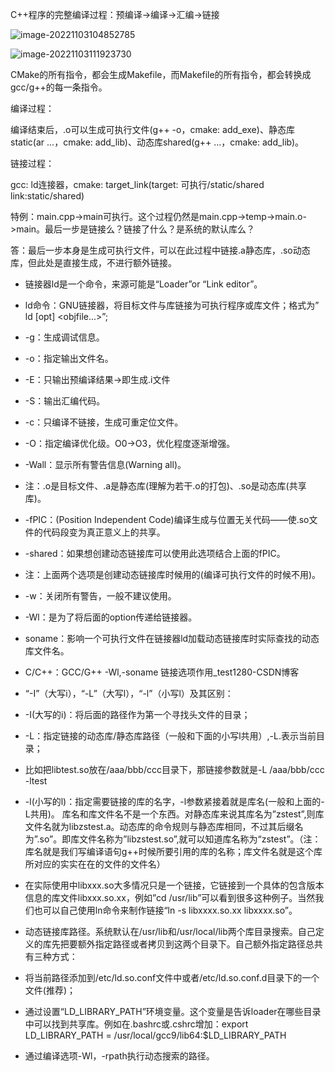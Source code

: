 C++程序的完整编译过程：预编译->编译->汇编->链接

![image-20221103104852785](https://hanbabang-1311741789.cos.ap-chengdu.myqcloud.com/Pics/image-20221103104852785.png)

![image-20221103111923730](https://hanbabang-1311741789.cos.ap-chengdu.myqcloud.com/Pics/image-20221103111923730.png)

CMake的所有指令，都会生成Makefile，而Makefile的所有指令，都会转换成gcc/g++的每一条指令。

编译过程：

编译结束后，.o可以生成可执行文件(g++ -o，cmake: add_exe)、静态库static(ar ...，cmake: add_lib)、动态库shared(g++ ...，cmake: add_lib)。

链接过程：

gcc: ld连接器，cmake: target_link(target: 可执行/static/shared link:static/shared)



特例：main.cpp->main可执行。这个过程仍然是main.cpp->temp->main.o->main。最后一步是链接么？链接了什么？是系统的默认库么？

答：最后一步本身是生成可执行文件，可以在此过程中链接.a静态库，.so动态库，但此处是直接生成，不进行额外链接。



- 链接器ld是一个命令，来源可能是“Loader”or “Link editor”。

- ld命令：GNU链接器，将目标文件与库链接为可执行程序或库文件；格式为” ld [opt] <objfile...>”;

- -g：生成调试信息。
- -o：指定输出文件名。
- -E：只输出预编译结果→即生成.i文件
- -S：输出汇编代码。
- -c：只编译不链接，生成可重定位文件。
- -O：指定编译优化级。O0→O3，优化程度逐渐增强。
- -Wall：显示所有警告信息(Warning all)。
- 注：.o是目标文件、.a是静态库(理解为若干.o的打包)、.so是动态库(共享库)。
- -fPIC：(Position Independent Code)编译生成与位置无关代码——使.so文件的代码段变为真正意义上的共享。
- -shared：如果想创建动态链接库可以使用此选项结合上面的fPIC。
- 注：上面两个选项是创建动态链接库时候用的(编译可执行文件的时候不用)。
- -w：关闭所有警告，一般不建议使用。
- -Wl：是为了将后面的option传递给链接器。
- soname：影响一个可执行文件在链接器ld加载动态链接库时实际查找的动态库文件名。

- C/C++：GCC/G++ -Wl,-soname 链接选项作用_test1280-CSDN博客

- “-I”（大写i），“-L”（大写l），“-l”（小写l）及其区别：

- -I(大写的i)：将后面的路径作为第一个寻找头文件的目录；
- -L：指定链接的动态库/静态库路径（一般和下面的小写l共用）,-L.表示当前目录；
- 比如把libtest.so放在/aaa/bbb/ccc目录下，那链接参数就是-L /aaa/bbb/ccc -ltest

- -l(小写的l)：指定需要链接的库的名字，-l参数紧接着就是库名(一般和上面的-L共用)。
  库名和库文件名不是一个东西。对静态库来说其库名为”zstest”,则库文件名就为libzstest.a。动态库的命令规则与静态库相同，不过其后缀名为”.so”。即库文件名称为”libzstest.so”,就可以知道库名称为“zstest”。（注：库名就是我们写编译语句g++时候所要引用的库的名称；库文件名就是这个库所对应的实实在在的文件的文件名）
- 在实际使用中libxxx.so大多情况只是一个链接，它链接到一个具体的包含版本信息的库文件libxxx.so.xx，例如”cd /usr/lib”可以看到很多这种例子。当然我们也可以自己使用ln命令来制作链接“ln -s libxxxx.so.xx libxxxx.so”。

- 动态链接库路径。系统默认在/usr/lib和/usr/local/lib两个库目录搜索。自己定义的库先把要额外指定路径或者拷贝到这两个目录下。自己额外指定路径总共有三种方式：

- 将当前路径添加到/etc/ld.so.conf文件中或者/etc/ld.so.conf.d目录下的一个文件(推荐)；

- 通过设置“LD_LIBRARY_PATH”环境变量。这个变量是告诉loader在哪些目录中可以找到共享库。例如在.bashrc或.cshrc增加：export LD_LIBRARY_PATH = /usr/local/gcc9/lib64:$LD_LIBRARY_PATH

- 通过编译选项-Wl，-rpath执行动态搜索的路径。


